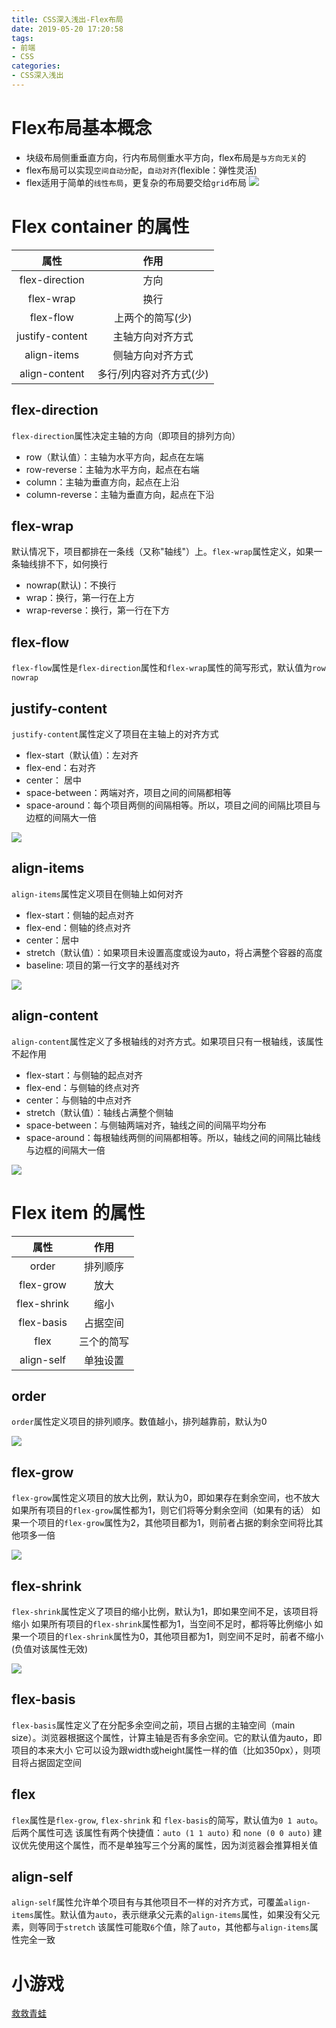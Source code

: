 ```yaml
---
title: CSS深入浅出-Flex布局
date: 2019-05-20 17:20:58
tags:
- 前端
- CSS
categories: 
- CSS深入浅出
---
```

# Flex布局基本概念
<!--more-->
- 块级布局侧重垂直方向，行内布局侧重水平方向，flex布局是`与方向无关`的
- flex布局可以实现`空间自动分配`，`自动对齐`(flexible：弹性灵活)
- flex适用于简单的`线性布局`，更复杂的布局要交给`grid`布局
![](/images/微信截图_20190520182609.png)
# Flex container 的属性

| 属性                 | 作用 |
| :-------------------:|:-:  |
| flex-direction       | 方向 |
| flex-wrap            | 换行 |
| flex-flow            | 上两个的简写(少) |
| justify-content      | 主轴方向对齐方式 |
| align-items          | 侧轴方向对齐方式 |
| align-content        | 多行/列内容对齐方式(少) |

## flex-direction
`flex-direction`属性决定主轴的方向（即项目的排列方向）
- row（默认值）：主轴为水平方向，起点在左端
- row-reverse：主轴为水平方向，起点在右端
- column：主轴为垂直方向，起点在上沿
- column-reverse：主轴为垂直方向，起点在下沿

## flex-wrap
默认情况下，项目都排在一条线（又称"轴线"）上。`flex-wrap`属性定义，如果一条轴线排不下，如何换行
- nowrap(默认)：不换行
- wrap：换行，第一行在上方
- wrap-reverse：换行，第一行在下方

## flex-flow
`flex-flow`属性是`flex-direction`属性和`flex-wrap`属性的简写形式，默认值为`row nowrap`

## justify-content
`justify-content`属性定义了项目在主轴上的对齐方式
- flex-start（默认值）：左对齐
- flex-end：右对齐
- center： 居中
- space-between：两端对齐，项目之间的间隔都相等
- space-around：每个项目两侧的间隔相等。所以，项目之间的间隔比项目与边框的间隔大一倍

![](/images/bg2015071010.png)  

## align-items
`align-items`属性定义项目在侧轴上如何对齐
- flex-start：侧轴的起点对齐
- flex-end：侧轴的终点对齐
- center：居中
- stretch（默认值）：如果项目未设置高度或设为auto，将占满整个容器的高度
- baseline: 项目的第一行文字的基线对齐

![](/images/bg2015071011.png)

## align-content
`align-content`属性定义了多根轴线的对齐方式。如果项目只有一根轴线，该属性不起作用
- flex-start：与侧轴的起点对齐
- flex-end：与侧轴的终点对齐
- center：与侧轴的中点对齐
- stretch（默认值）：轴线占满整个侧轴
- space-between：与侧轴两端对齐，轴线之间的间隔平均分布
- space-around：每根轴线两侧的间隔都相等。所以，轴线之间的间隔比轴线与边框的间隔大一倍

![](/images/bg2015071012.png)

# Flex item 的属性

| 属性                 | 作用 |
| :-------------------:|:-:  |
| order                | 排列顺序 |
| flex-grow            | 放大 |
| flex-shrink          | 缩小 |
| flex-basis           | 占据空间 |
| flex                 | 三个的简写 |
| align-self           | 单独设置 |

## order
`order`属性定义项目的排列顺序。数值越小，排列越靠前，默认为0

![](/images/bg2015071013.png)

## flex-grow
`flex-grow`属性定义项目的放大比例，默认为0，即如果存在剩余空间，也不放大
如果所有项目的`flex-grow`属性都为1，则它们将等分剩余空间（如果有的话）
如果一个项目的`flex-grow`属性为2，其他项目都为1，则前者占据的剩余空间将比其他项多一倍

![](/images/bg2015071014.png)

## flex-shrink
`flex-shrink`属性定义了项目的缩小比例，默认为1，即如果空间不足，该项目将缩小
如果所有项目的`flex-shrink`属性都为1，当空间不足时，都将等比例缩小
如果一个项目的`flex-shrink`属性为0，其他项目都为1，则空间不足时，前者不缩小
(负值对该属性无效)

![](/images/bg2015071015.png)

## flex-basis
`flex-basis`属性定义了在分配多余空间之前，项目占据的主轴空间（main size）。浏览器根据这个属性，计算主轴是否有多余空间。它的默认值为auto，即项目的本来大小
它可以设为跟width或height属性一样的值（比如350px），则项目将占据固定空间

## flex
`flex`属性是`flex-grow`, `flex-shrink` 和 `flex-basis`的简写，默认值为`0 1 auto`。后两个属性可选
该属性有两个快捷值：`auto (1 1 auto)` 和 `none (0 0 auto)`
建议优先使用这个属性，而不是单独写三个分离的属性，因为浏览器会推算相关值

## align-self
`align-self`属性允许单个项目有与其他项目不一样的对齐方式，可覆盖`align-items`属性。默认值为`auto`，表示继承父元素的`align-items`属性，如果没有父元素，则等同于`stretch`
该属性可能取`6`个值，除了`auto`，其他都与`align-items`属性完全一致

# 小游戏 
[救救青蛙](http://flexboxfroggy.com/#zh-cn)
